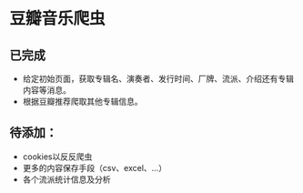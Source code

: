 # 豆瓣音乐爬虫

## 已完成
* 给定初始页面，获取专辑名、演奏者、发行时间、厂牌、流派、介绍还有专辑内容等消息。
* 根据豆瓣推荐爬取其他专辑信息。


## 待添加：

* cookies以反反爬虫
* 更多的内容保存手段（csv、excel、...）
* 各个流派统计信息及分析
